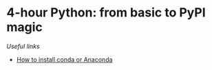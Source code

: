 # 4-hour Python: from basic to PyPI magic

*Useful links*

- [How to install conda or Anaconda](https://docs.conda.io/projects/conda/en/latest/user-guide/install/index.html#)
